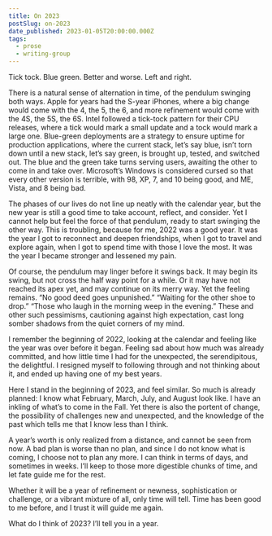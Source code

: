 ```yaml
---
title: On 2023
postSlug: on-2023
date_published: 2023-01-05T20:00:00.000Z
tags:
  - prose
  - writing-group
---
```


Tick tock. Blue green. Better and worse. Left and right.

There is a natural sense of alternation in time, of the pendulum swinging both ways. Apple for years had the S-year iPhones, where a big change would come with the 4, the 5, the 6, and more refinement would come with the 4S, the 5S, the 6S. Intel followed a tick-tock pattern for their CPU releases, where a tick would mark a small update and a tock would mark a large one. Blue-green deployments are a strategy to ensure uptime for production applications, where the current stack, let’s say blue, isn’t torn down until a new stack, let’s say green, is brought up, tested, and switched out. The blue and the green take turns serving users, awaiting the other to come in and take over. Microsoft’s Windows is considered cursed so that every other version is terrible, with 98, XP, 7, and 10 being good, and ME, Vista, and 8 being bad.

The phases of our lives do not line up neatly with the calendar year, but the new year is still a good time to take account, reflect, and consider. Yet I cannot help but feel the force of that pendulum, ready to start swinging the other way. This is troubling, because for me, 2022 was a good year. It was the year I got to reconnect and deepen friendships, when I got to travel and explore again, when I got to spend time with those I love the most. It was the year I became stronger and lessened my pain.

Of course, the pendulum may linger before it swings back. It may begin its swing, but not cross the half way point for a while. Or it may have not reached its apex yet, and may continue on its merry way. Yet the feeling remains. “No good deed goes unpunished.” “Waiting for the other shoe to drop.” “Those who laugh in the morning weep in the evening.” These and other such pessimisms, cautioning against high expectation, cast long somber shadows from the quiet corners of my mind.

I remember the beginning of 2022, looking at the calendar and feeling like the year was over before it began. Feeling sad about how much was already committed, and how little time I had for the unexpected, the serendipitous, the delightful. I resigned myself to following through and not thinking about it, and ended up having one of my best years.

Here I stand in the beginning of 2023, and feel similar. So much is already planned: I know what February, March, July, and August look like. I have an inkling of what’s to come in the Fall. Yet there is also the portent of change, the possibility of challenges new and unexpected, and the knowledge of the past which tells me that I know less than I think.

A year’s worth is only realized from a distance, and cannot be seen from now. A bad plan is worse than no plan, and since I do not know what is coming, I choose not to plan any more. I can think in terms of days, and sometimes in weeks. I’ll keep to those more digestible chunks of time, and let fate guide me for the rest.

Whether it will be a year of refinement or newness, sophistication or challenge, or a vibrant mixture of all, only time will tell. Time has been good to me before, and I trust it will guide me again.

What do I think of 2023? I’ll tell you in a year.
